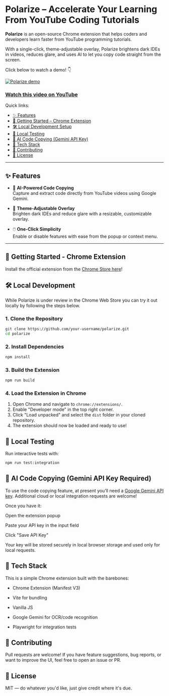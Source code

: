 # Polarize – Accelerate Your Learning From YouTube Coding Tutorials

**Polarize** is an open-source Chrome extension that helps coders and developers learn faster from YouTube programming tutorials.

With a single-click, theme-adjustable overlay, Polarize brightens dark IDEs in videos, reduces glare, and uses AI to let you copy code straight from the screen.

Click below to watch a demo! 👇

[![Polarize demo](https://img.youtube.com/vi/j1TMdbrnl_A/maxresdefault.jpg)](https://youtu.be/j1TMdbrnl_A)
### [Watch this video on YouTube](https://youtu.be/j1TMdbrnl_A)


Quick links:

- [✨ Features](#-features)  
- [🚀 Getting Started – Chrome Extension](#-getting-started--official-chrome-extension)  
- [🛠️ Local Development Setup](#-getting-started-local-development)  
- [🧪 Local Testing](#-local-testing)  
- [🔐 AI Code Copying (Gemini API Key)](#-ai-code-copying-gemini-api-key-required)  
- [🧩 Tech Stack](#-tech-stack)  
- [👐 Contributing](#-contributing)  
- [📄 License](#-license)  

---

## ✨ Features

- 🎯 **AI-Powered Code Copying**  
  Capture and extract code directly from YouTube videos using Google Gemini.

- 🌈 **Theme-Adjustable Overlay**  
  Brighten dark IDEs and reduce glare with a resizable, customizable overlay.

- 🖱️ **One-Click Simplicity**  
  Enable or disable features with ease from the popup or context menu.

---

## 🚀 Getting Started - Chrome Extension

Install the official extension from the [Chrome Store here](https://chromewebstore.google.com/detail/polarize/dngjajbgmgdmdjcckfablmklmmnbnjke?authuser=0&hl=en-GB)!

## 🛠️ Local Development

While Polarize is under review in the Chrome Web Store you can try it out locally by following the steps below.

### 1. Clone the Repository

```bash
git clone https://github.com/your-username/polarize.git
cd polarize
```

### 2. Install Dependencies

```bash
npm install
```

### 3. Build the Extension

```bash
npm run build
``` 

### 4. Load the Extension in Chrome
1. Open Chrome and navigate to `chrome://extensions/`.
2. Enable "Developer mode" in the top right corner.
3. Click "Load unpacked" and select the `dist` folder in your cloned repository.
4. The extension should now be loaded and ready to use!


## 🧪 Local Testing

Run interactive tests with:

```bash
npm run test:integration
```

## 🔐 AI Code Copying (Gemini API Key Required)

To use the code copying feature, at present you’ll need a [Google Gemini API key](https://ai.google.dev/gemini-api/docs/api-key).  Additional cloud or local integration requests are welcome!

Once you have it:

Open the extension popup

Paste your API key in the input field

Click "Save API Key"

Your key will be stored securely in local browser storage and used only for local requests.

## 🧩 Tech Stack

This is a simple Chrome extension built with the barebones:

- Chrome Extension (Manifest V3)

- Vite for bundling

- Vanilla JS

- Google Gemini for OCR/code recognition

- Playwright for integration tests


## 👐 Contributing

Pull requests are welcome! If you have feature suggestions, bug reports, or want to improve the UI, feel free to open an issue or PR.

## 📄 License

MIT — do whatever you'd like, just give credit where it's due.



